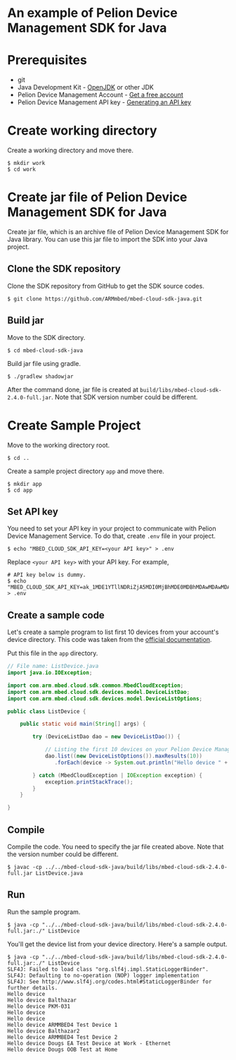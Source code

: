 # An example of Pelion Device Management SDK for Java


# Prerequisites
* git
* Java Development Kit - [OpenJDK](https://jdk.java.net/12/) or other JDK
* Pelion Device Management Account - [Get a free account](https://os.mbed.com/pelion-free-tier/)
* Pelion Device Management API key - [Generating an API key](https://www.pelion.com/docs/device-management/current/integrate-web-app/api-keys.html#generating-an-api-key)

# Create working directory
Create a working directory and move there.
```
$ mkdir work
$ cd work
```

# Create jar file of Pelion Device Management SDK for Java
Create jar file, which is an archive file of Pelion Device Management SDK for Java library. You can use this jar file to import the SDK into your Java project.

## Clone the SDK repository
Clone the SDK repository from GitHub to get the SDK source codes.
```
$ git clone https://github.com/ARMmbed/mbed-cloud-sdk-java.git
```

## Build jar
Move to the SDK directory.
```
$ cd mbed-cloud-sdk-java
```
Build jar file using gradle.
```
$ ./gradlew shadowjar
```
After the command done, jar file is created at `build/libs/mbed-cloud-sdk-2.4.0-full.jar`. Note that SDK version number could be different.

# Create Sample Project
Move to the working directory root.
```
$ cd ..
```
Create a sample project directory `app` and move there.
```
$ mkdir app
$ cd app
```

## Set API key
You need to set your API key in your project to communicate with Pelion Device Management Service. To do that, create `.env` file in your project.
```
$ echo "MBED_CLOUD_SDK_API_KEY=<your API key>" > .env
```
Replace `<your API key>` with your API key. For example,
```
# API key below is dummy.
$ echo "MBED_CLOUD_SDK_API_KEY=ak_1MDE1YTllNDRiZjA5MDI0MjBhMDE0MDBhMDAwMDAwMDA0168df54c11412dc3bb0a403000000003KQbrhr0fcC90J47uSpbk8nF7Y9bietx" > .env
```
## Create a sample code
Let's create a sample program to list first 10 devices from your account's device directory. This code was taken from the [official documentation](https://cloud.mbed.com/docs/latest/mbed-cloud-sdk-java/).

Put this file in the `app` directory.

```java
// File name: ListDevice.java
import java.io.IOException;

import com.arm.mbed.cloud.sdk.common.MbedCloudException;
import com.arm.mbed.cloud.sdk.devices.model.DeviceListDao;
import com.arm.mbed.cloud.sdk.devices.model.DeviceListOptions;

public class ListDevice {

    public static void main(String[] args) {

        try (DeviceListDao dao = new DeviceListDao()) {

            // Listing the first 10 devices on your Pelion Device Management account
            dao.list((new DeviceListOptions()).maxResults(10))
               .forEach(device -> System.out.println("Hello device " + device.getName()));

        } catch (MbedCloudException | IOException exception) {
            exception.printStackTrace();
        }
    }

}
```

## Compile
Compile the code. You need to specify the jar file created above. Note that the version number could be different.
```
$ javac -cp ../../mbed-cloud-sdk-java/build/libs/mbed-cloud-sdk-2.4.0-full.jar ListDevice.java
```

## Run
Run the sample program.
```
$ java -cp "../../mbed-cloud-sdk-java/build/libs/mbed-cloud-sdk-2.4.0-full.jar:./" ListDevice
```
You'll get the device list from your device directory. Here's a sample output.
```
$ java -cp "../../mbed-cloud-sdk-java/build/libs/mbed-cloud-sdk-2.4.0-full.jar:./" ListDevice
SLF4J: Failed to load class "org.slf4j.impl.StaticLoggerBinder".
SLF4J: Defaulting to no-operation (NOP) logger implementation
SLF4J: See http://www.slf4j.org/codes.html#StaticLoggerBinder for further details.
Hello device
Hello device Balthazar
Hello device PKM-031
Hello device
Hello device
Hello device ARMMBED4 Test Device 1
Hello device Balthazar2
Hello device ARMMBED4 Test Device 2
Hello device Dougs EA Test Device at Work - Ethernet
Hello device Dougs OOB Test at Home
```
